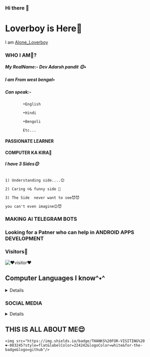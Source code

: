 ### Hi there 👋

# Loverboy is Here🖤

I am [Alone_Loverboy]("https://t.me/Alone_loverboy")

### WHO I AM🤔?

##### My RealName:- Dev Adarsh pandit 😊•

##### I am From west bengal•

##### Can speak:- 

            •English

            •Hindi

            •Bengoli

            Etc...

#### PASSIONATE LEARNER

#### COMPUTER KA KIRA🤪

##### I have 3 Sides😊

```

‌1) Understanding side....😊

‌2) Caring ☺️& funny side 🤪

‌3) The Side  never want to see😈😈

you can't even imagine😊😈

```

### MAKING AI TELEGRAM BOTS 

### Looking for a Patner who can help in ANDROID APPS DEVELOPMENT

### Visitors🖤

![❤️visitor❤️](https://visitor-badge.laobi.icu/badge?page_id=loverboyXD)

## Computer Languages I know^•^

<details> 

       <summary>LANGUAGES

    <br/>

    </p><p align="left"><a href=""> <img src="https://img.shields.io/badge/Python💛-dev-yellow?style=for-the-badge&logo=python" /></a> 

    </p><p align="left"><a href=""> <img src="https://img.shields.io/badge/HTML-Learning-brown?style=for-the-badge&logo=html5" /></a> 

    

</details>

### SOCIAL MEDIA

<details> 

        <summary>SOCIAL MEDIA📱ACCOUNTS</summary>

[![Telegram](https://img.shields.io/badge/telegram-1b77FF.svg?style=for-the-badge&logo=telegram)](https://t.me/Alone_loverboy) [![Github](https://img.shields.io/badge/github-171717.svg?style=for-the-badge&logo=github)](https://github.com/loverboyXD) [![Instagram](https://img.shields.io/badge/instagram-pink?style=for-the-badge&logo=instagram)](https://instagram.me/mesterious.person)

[![Twitter](https://img.shields.io/badge/Twitter-1b77FF.svg?style=for-the-badge&logo=twitter)](https://twitter.com/A_Modern_Mind)

<br>

</details> 

## THIS IS ALL ABOUT ME😌

<p align="center">

    <img src="https://img.shields.io/badge/THANKS%20FOR-VISITING%20❤-003245?style=flat&labelColor=224242&logoColor=white&for-the-badge&logo=github"/>

</p>


